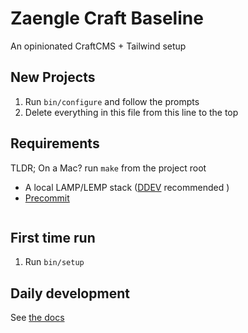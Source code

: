 # Zaengle Craft Baseline

An opinionated CraftCMS + Tailwind setup




## New Projects

1. Run `bin/configure` and follow the prompts
2. Delete everything in this file from this line to the top


## Requirements


TLDR; On a Mac? run `make` from the project root

- A local LAMP/LEMP stack ([DDEV](./docs/ddev-local-development.md) recommended )
- [Precommit](https://pre-commit.com/)


```

```


## First time run

1. Run `bin/setup`

## Daily development

See [the docs](./docs/)
